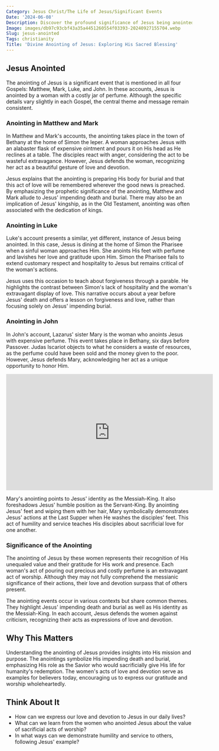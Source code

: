 ```yaml
---
Category: Jesus Christ/The Life of Jesus/Significant Events
Date: '2024-06-08'
Description: Discover the profound significance of Jesus being anointed in this enlightening article. Explore the spiritual and historical context of this sacred act.
Image: images/db97c93cbf43a35a4451260554f03393-20240927155704.webp
Slug: jesus-anointed
Tags: christianity
Title: 'Divine Anointing of Jesus: Exploring His Sacred Blessing'
---
```


## Jesus Anointed

The anointing of Jesus is a significant event that is mentioned in all four Gospels: Matthew, Mark, Luke, and John. In these accounts, Jesus is anointed by a woman with a costly jar of perfume. Although the specific details vary slightly in each Gospel, the central theme and message remain consistent.

### Anointing in Matthew and Mark

In Matthew and Mark's accounts, the anointing takes place in the town of Bethany at the home of Simon the leper. A woman approaches Jesus with an alabaster flask of expensive ointment and pours it on His head as He reclines at a table. The disciples react with anger, considering the act to be wasteful extravagance. However, Jesus defends the woman, recognizing her act as a beautiful gesture of love and devotion.

Jesus explains that the anointing is preparing His body for burial and that this act of love will be remembered wherever the good news is preached. By emphasizing the prophetic significance of the anointing, Matthew and Mark allude to Jesus' impending death and burial. There may also be an implication of Jesus' kingship, as in the Old Testament, anointing was often associated with the dedication of kings.

### Anointing in Luke

Luke's account presents a similar, yet different, instance of Jesus being anointed. In this case, Jesus is dining at the home of Simon the Pharisee when a sinful woman approaches Him. She anoints His feet with perfume and lavishes her love and gratitude upon Him. Simon the Pharisee fails to extend customary respect and hospitality to Jesus but remains critical of the woman's actions.

Jesus uses this occasion to teach about forgiveness through a parable. He highlights the contrast between Simon's lack of hospitality and the woman's extravagant display of love. This narrative occurs about a year before Jesus' death and offers a lesson on forgiveness and love, rather than focusing solely on Jesus' impending burial.

### Anointing in John

In John's account, Lazarus' sister Mary is the woman who anoints Jesus with expensive perfume. This event takes place in Bethany, six days before Passover. Judas Iscariot objects to what he considers a waste of resources, as the perfume could have been sold and the money given to the poor. However, Jesus defends Mary, acknowledging her act as a unique opportunity to honor Him.


<iframe width="560" height="315" src="https://www.youtube.com/embed/4fkBUycu35Y" frameborder="0" allow="autoplay; encrypted-media" allowfullscreen></iframe>


Mary's anointing points to Jesus' identity as the Messiah-King. It also foreshadows Jesus' humble position as the Servant-King. By anointing Jesus' feet and wiping them with her hair, Mary symbolically demonstrates Jesus' actions at the Last Supper when He washes the disciples' feet. This act of humility and service teaches His disciples about sacrificial love for one another.

### Significance of the Anointing

The anointing of Jesus by these women represents their recognition of His unequaled value and their gratitude for His work and presence. Each woman's act of pouring out precious and costly perfume is an extravagant act of worship. Although they may not fully comprehend the messianic significance of their actions, their love and devotion surpass that of others present.

The anointing events occur in various contexts but share common themes. They highlight Jesus' impending death and burial as well as His identity as the Messiah-King. In each account, Jesus defends the women against criticism, recognizing their acts as expressions of love and devotion.

## Why This Matters

Understanding the anointing of Jesus provides insights into His mission and purpose. The anointings symbolize His impending death and burial, emphasizing His role as the Savior who would sacrificially give His life for humanity's redemption. The women's acts of love and devotion serve as examples for believers today, encouraging us to express our gratitude and worship wholeheartedly.

## Think About It

- How can we express our love and devotion to Jesus in our daily lives?
- What can we learn from the women who anointed Jesus about the value of sacrificial acts of worship?
- In what ways can we demonstrate humility and service to others, following Jesus' example?